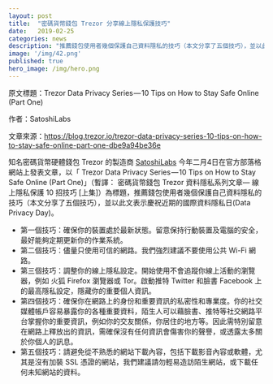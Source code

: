 ```yaml
---
layout: post
title:  "密碼貨幣錢包 Trezor 分享線上隱私保護技巧"
date:   2019-02-25
categories: news
description: "推薦錢包使用者幾個保護自己資料隱私的技巧（本文分享了五個技巧），並以此文表示慶祝近期的國際資料隱私日(Data Privacy Day)"
image: '/img/42.png'
published: true
hero_image: /img/hero.png
---
```


原文標題：Trezor Data Privacy Series — 10 Tips on How to Stay Safe Online (Part One)

作者：SatoshiLabs

文章來源：https://blog.trezor.io/trezor-data-privacy-series-10-tips-on-how-to-stay-safe-online-part-one-dbe9a94be36e

知名密碼貨幣硬體錢包 Trezor 的製造商 [SatoshiLabs](https://blog.trezor.io/@satoshilabs) 今年二月4日在官方部落格網站上發表文章，以「 Trezor Data Privacy Series — 10 Tips on How to Stay Safe Online (Part One)」（暫譯： 密碼貨幣錢包 Trezor 資料隱私系列文章–– 線上隱私保護 10 招技巧 [上集]）為標題，推薦錢包使用者幾個保護自己資料隱私的技巧（本文分享了五個技巧），並以此文表示慶祝近期的國際資料隱私日(Data Privacy Day)。

* 第一個技巧：確保你的裝置處於最新狀態。留意保持行動裝置及電腦的安全，最好能夠定期更新你的作業系統。
* 第二個技巧：儘量只使用可信的網路。我們強烈建議不要使用公共 Wi-Fi 網路。
* 第三個技巧：調整你的線上隱私設定。開始使用不會追蹤你線上活動的瀏覽器，例如 火狐 Firefox 瀏覽器或 Tor。啟動推特 Twitter 和臉書 Facebook 上的最高隱私設定，隱藏你的重要個人資訊。
* 第四個技巧：確保你在網路上的身份和重要資訊的私密性和專業度。你的社交媒體帳戶容易暴露你的各種重要資料，陌生人可以藉臉書、推特等社交網路平台掌握你的重要資訊，例如你的交友關係，你居住的地方等。因此需特別留意在網路上釋放出的資訊，需確保沒有任何資訊會傷害你的聲譽，或透露太多關於你個人的訊息。
* 第五個技巧：請避免從不熟悉的網站下載內容，包括下載影音內容或軟體，尤其是沒有加裝 SSL 憑證的網站，我們建議請勿輕易造訪陌生網站，或下載任何未知網站的資料。 